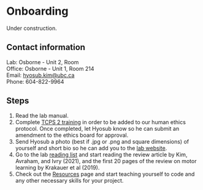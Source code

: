 # Onboarding

Under construction.

## Contact information
Lab: Osborne - Unit 2, Room   
Office: Osborne - Unit 1, Room 214  
Email: hyosub.kim@ubc.ca  
Phone: 604-822-9964  

## Steps
1) Read the lab manual.
2) Complete [TCPS 2 training](http://tcps2core.ca/welcome) in order to be added to our human ethics protocol. Once completed, let Hyosub know so he can submit an amendment to the ethics board for approval. 
3) Send Hyosub a photo (best if .jpg or .png and square dimensions) of yourself and short bio so he can add you to the [lab website](https://ccmlab.org/). 
4) Go to the lab [reading list](reading-list) and start reading the review article by Kim, Avraham, and Ivry (2021), and the first 20 pages of the review on motor learning by Krakauer et al (2019).  
5) Check out the [Resources](resources) page and start teaching yourself to code and any other necessary skills for your project. 


 
